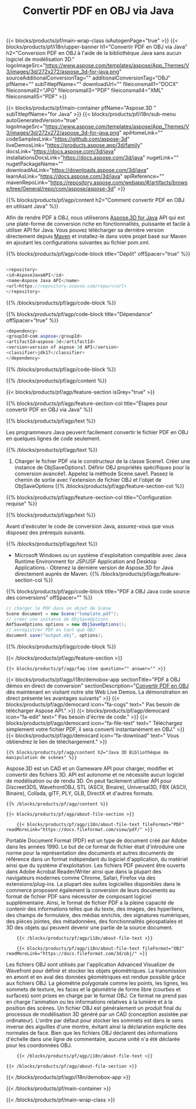 ﻿---
title: Convertir PDF en OBJ via Java 
url: /fr/java/conversion/pdf-to-obj/ 
description: Exemple de code de conversion Java pour le format PDF vers le fichier OBJ. Utilisez cet exemple de code pour convertir PDF en OBJ dans n'importe quelle application Web ou de bureau Java.
---
{{< blocks/products/pf/main-wrap-class isAutogenPage="true" >}}
{{< blocks/products/pf/i18n/upper-banner h1="Convertir PDF en OBJ via Java" h2="Conversion PDF en OBJ à l\'aide de la bibliothèque Java sans aucun logiciel de modélisation 3D." logoImageSrc="https://www.aspose.com/templates/aspose/App_Themes/V3/images/3d/272x272/aspose_3d-for-java.png" sourceAdditionalConversionTag="" additionalConversionTag="OBJ" pfName="" subTitlepfName="" downloadUrl="" fileiconsmall1="DOCX" fileiconsmall2="JPG" fileiconsmall3="PDF" fileiconsmall4="XML" fileiconsmall5="PDF" >}}

{{< blocks/products/pf/main-container pfName="Aspose.3D " subTitlepfName="for Java" >}}
{{< blocks/products/pf/i18n/sub-menu autoGeneratedVersion="true" logoImageSrc="https://www.aspose.com/templates/aspose/App_Themes/V3/images/3d/272x272/aspose_3d-for-java.png" apiHomeLink="" codeSamplesLink="https://github.com/aspose-3d" liveDemosLink="https://products.aspose.app/3d/family" docsLink="https://docs.aspose.com/3d/java" installationsDocsLink="https://docs.aspose.com/3d/java" nugetLink="" nugetPackageName="" downloadAsLink="https://downloads.aspose.com/3d/java" learnAsLink="https://docs.aspose.com/3d/java" apiReference="" mavenRepoLink="https://repository.aspose.com/webapp/#/artifacts/browse/tree/General/repo/com/aspose/aspose-3d" >}}

{{% blocks/products/pf/agp/content h2="Comment convertir PDF en OBJ en utilisant Java" %}}

 Afin de rendre PDF à OBJ, nous utiliserons
 [Aspose.3D for Java](https://products.aspose.com/3d/java) 
 API qui est une plate-forme de conversion riche en fonctionnalités, puissante et facile à utiliser API for Java. Vous pouvez télécharger sa dernière version directement depuis
 [Maven](https://repository.aspose.com/webapp/#/artifacts/browse/tree/General/repo/com/aspose/aspose-3d) 
 et installez-le dans votre projet basé sur Maven en ajoutant les configurations suivantes au fichier pom.xml.

{{% blocks/products/pf/agp/code-block title="Dépôt" offSpacer="true" %}}

```cs

<repository>
<id>AsposeJavaAPI</id>
<name>Aspose Java API</name>
<url>https://repository.aspose.com/repo/</url>
</repository>


```

{{% /blocks/products/pf/agp/code-block %}}

{{% blocks/products/pf/agp/code-block title="Dépendance" offSpacer="true" %}}

```cs
<dependency>
<groupId>com.aspose</groupId>
<artifactId>aspose-3d</artifactId>
<version>version of aspose-3d API</version>
<classifier>jdk17</classifier>
</dependency>


```

{{% /blocks/products/pf/agp/code-block %}}

{{% /blocks/products/pf/agp/content %}}

{{< blocks/products/pf/agp/feature-section isGrey="true" >}}

{{% blocks/products/pf/agp/feature-section-col title="Étapes pour convertir PDF en OBJ via Java" %}}

{{% blocks/products/pf/agp/text %}}

 Les programmeurs Java peuvent facilement convertir le fichier PDF en OBJ en quelques lignes de code seulement.

{{% /blocks/products/pf/agp/text %}}

1. Charger le fichier PDF via le constructeur de la classe Scene1. Créer une instance de ObjSaveOptions1. Définir OBJ propriétés spécifiques pour la conversion avancée1. Appelez la méthode Scene.save1. Passez le chemin de sortie avec l'extension de fichier OBJ et l'objet de ObjSaveOptions
{{% /blocks/products/pf/agp/feature-section-col %}}

{{% blocks/products/pf/agp/feature-section-col title="Configuration requise" %}}

{{% blocks/products/pf/agp/text %}}

 Avant d'exécuter le code de conversion Java, assurez-vous que vous disposez des prérequis suivants.

{{% /blocks/products/pf/agp/text %}}

- Microsoft Windows ou un système d'exploitation compatible avec Java Runtime Environment for JSP/JSF Application and Desktop Applications.- Obtenez la dernière version de Aspose.3D for Java directement auprès de Maven.
{{% /blocks/products/pf/agp/feature-section-col %}}

{{% blocks/products/pf/agp/code-block title="PDF à OBJ Java code source des conversions" offSpacer="" %}}

```cs
// charger le PDF dans un objet de Scene 
Scene document = new Scene("template.pdf");
// créer une instance de ObjSaveOptions 
AmfSaveOptions options = new ObjSaveOptions();
// enregistrer PDF en tant que OBJ 
document.save("output.obj", options);   


```

{{% /blocks/products/pf/agp/code-block %}}

{{< /blocks/products/pf/agp/feature-section >}}

    {{< blocks/products/pf/agp/faq-item question="" answer="" >}}
 

<!-- aboutfile Starts -->

{{< blocks/products/pf/agp/i18n/demobox-app sectionTitle="PDF à OBJ démos en direct de conversion" sectionDescription="[Convertir PDF en OBJ](https://products.aspose.app/3d/conversion/pdf-to-obj) dès maintenant en visitant notre site Web Live Demos. La démonstration en direct présente les avantages suivants" >}}
        {{< blocks/products/pf/agp/democard icon="fa-cogs" text=" Pas besoin de télécharger Aspose API." >}}
        {{< blocks/products/pf/agp/democard icon="fa-edit" text=" Pas besoin d\'écrire de code." >}}
        {{< blocks/products/pf/agp/democard icon="fa-file-text" text=" Téléchargez simplement votre fichier PDF, il sera converti instantanément en OBJ." >}}
        {{< blocks/products/pf/agp/democard icon="fa-download" text=" Vous obtiendrez le lien de téléchargement." >}}

    {{% blocks/products/pf/agp/content h2="Java 3D Bibliothèque de manipulation de scènes" %}}

 Aspose.3D est un CAD et un Gameware API pour charger, modifier et convertir des fichiers 3D. API est autonome et ne nécessite aucun logiciel de modélisation ou de rendu 3D. On peut facilement utiliser API pour Discreet3DS, WavefrontOBJ, STL (ASCII, Binaire), Universal3D, FBX (ASCII, Binaire), Collada, glTF, PLY, GLB, DirectX et d'autres formats. 



    {{% /blocks/products/pf/agp/content %}}

    {{< blocks/products/pf/agp/about-file-section >}}

        {{< blocks/products/pf/agp/i18n/about-file-text fileFormat="PDF" readMoreLink="https://docs.fileformat.com/view/pdf/" >}}

Portable Document Format (PDF) est un type de document créé par Adobe dans les années 1990. Le but de ce format de fichier était d'introduire une norme pour la représentation des documents et autres documents de référence dans un format indépendant du logiciel d'application, du matériel ainsi que du système d'exploitation. Les fichiers PDF peuvent être ouverts dans Adobe Acrobat Reader/Writer ainsi que dans la plupart des navigateurs modernes comme Chrome, Safari, Firefox via des extensions/plug-ins. La plupart des suites logicielles disponibles dans le commerce proposent également la conversion de leurs documents au format de fichier PDF sans nécessiter de composant logiciel supplémentaire. Ainsi, le format de fichier PDF a la pleine capacité de contenir des informations telles que du texte, des images, des hyperliens, des champs de formulaire, des médias enrichis, des signatures numériques, des pièces jointes, des métadonnées, des fonctionnalités géospatiales et 3D des objets qui peuvent devenir une partie de la source document.

        {{< /blocks/products/pf/agp/i18n/about-file-text >}}

        {{< blocks/products/pf/agp/i18n/about-file-text fileFormat="OBJ" readMoreLink="https://docs.fileformat.com/3d/obj/" >}}

Les fichiers OBJ sont utilisés par l'application Advanced Visualizer de Wavefront pour définir et stocker les objets géométriques. La transmission en amont et en aval des données géométriques est rendue possible grâce aux fichiers OBJ. La géométrie polygonale comme les points, les lignes, les sommets de texture, les faces et la géométrie de forme libre (courbes et surfaces) sont prises en charge par le format OBJ. Ce format ne prend pas en charge l'animation ou les informations relatives à la lumière et à la position des scènes. Un fichier OBJ est généralement un produit final du processus de modélisation 3D généré par un CAD (conception assistée par ordinateur). L'ordre par défaut pour stocker les sommets est dans le sens inverse des aiguilles d'une montre, évitant ainsi la déclaration explicite des normales de face. Bien que les fichiers OBJ déclarent des informations d'échelle dans une ligne de commentaire, aucune unité n'a été déclarée pour les coordonnées OBJ.

        {{< /blocks/products/pf/agp/i18n/about-file-text >}}

    {{< /blocks/products/pf/agp/about-file-section >}}

{{< /blocks/products/pf/agp/i18n/demobox-app >}}

<!-- aboutfile Ends -->


{{< /blocks/products/pf/main-container >}}
    
{{< /blocks/products/pf/main-wrap-class >}}